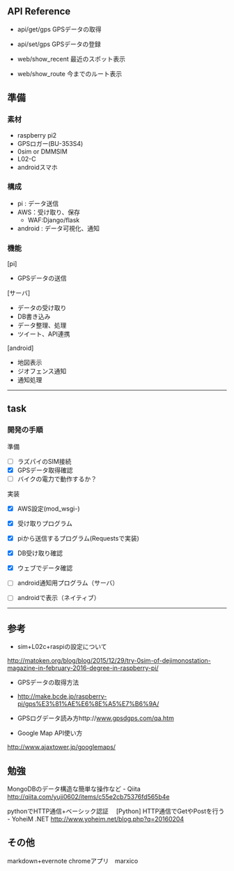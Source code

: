 ## API Reference

* api/get/gps
GPSデータの取得

* api/set/gps
GPSデータの登録

* web/show_recent
最近のスポット表示

* web/show_route
今までのルート表示

## 準備

### 素材

* raspberry pi2
* GPSロガー(BU-353S4)
* 0sim or DMMSIM
* L02-C
* androidスマホ

### 構成

* pi : データ送信
* AWS：受け取り、保存
     * WAF:Django/flask
* android : データ可視化、通知

### 機能

[pi]
* GPSデータの送信

[サーバ]
* データの受け取り
* DB書き込み
* データ整理、処理
* ツイート、API連携

[android]
* 地図表示
* ジオフェンス通知
* 通知処理

------------------------------------------------
## task

### 開発の手順

準備
- [ ] ラズパイのSIM接続
- [x] GPSデータ取得確認
- [ ] バイクの電力で動作するか？

実装
- [x] AWS設定(mod_wsgi-)
- [x] 受け取りプログラム
- [x] piから送信するプログラム(Requestsで実装)
- [x] DB受け取り確認
- [x] ウェブでデータ確認

- [ ] android通知用プログラム（サーバ）
- [ ] androidで表示（ネイティブ）

------------------------------------------------

## 参考

-  sim+L02c+raspiの設定について

http://matoken.org/blog/blog/2015/12/29/try-0sim-of-dejimonostation-magazine-in-february-2016-degree-in-raspberry-pi/

-  GPSデータの取得方法
- http://make.bcde.jp/raspberry-pi/gps%E3%81%AE%E6%8E%A5%E7%B6%9A/

- GPSログデータ読み方http://www.gpsdgps.com/qa.htm

-  Google Map API使い方

http://www.ajaxtower.jp/googlemaps/

## 勉強
MongoDBのデータ構造な簡単な操作など - Qiita http://qiita.com/yuji0602/items/c55e2cb75376fd565b4e

pythonでHTTP通信+ベーシック認証
　[Python] HTTP通信でGetやPostを行う - YoheiM .NET http://www.yoheim.net/blog.php?q=20160204

## その他

markdown+evernote
 chromeアプリ　marxico

